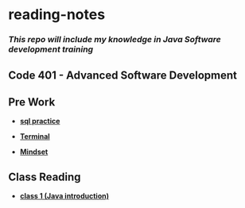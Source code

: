 # reading-notes

### *This repo will include my knowledge in **Java** Software development training*



## Code 401 - Advanced Software Development

## Pre Work
* **[sql practice](./sql/SQL-Practice.md)**

* **[Terminal](./Terminal/Terminal.md)**

* **[Mindset](./Growth%20Mindset/Mindset.md)**

## Class Reading

* **[class 1 (Java introduction)](./class/Class1.md)**

